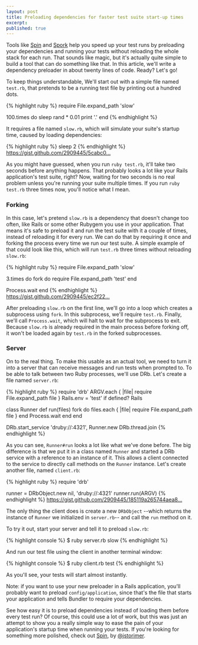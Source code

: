 ```yaml
---
layout: post
title: Preloading dependencies for faster test suite start-up times
excerpt: 
published: true
---
```


Tools like [Spin](https://github.com/jstorimer/spin) and [Spork](https://github.com/sporkrb/spork) help you speed up your test runs by preloading your dependencies and running your tests without reloading the whole stack for each run. That sounds like magic, but it's actually quite simple to build a tool that can do something like that. In this article, we'll write a dependency preloader in about twenty lines of code. Ready? Let's go!

To keep things understandable, We'll start out with a simple file named `test.rb`, that pretends to be a running test file by printing out a hundred dots.

{% highlight ruby %}
require File.expand_path 'slow'

100.times do
  sleep rand * 0.01
  print '.'
end
{% endhighlight %}

It requires a file named `slow.rb`, which will simulate your suite's startup time, caused by loading dependencies:

{% highlight ruby %}
sleep 2
{% endhighlight %}
<span class="small"><a href="https://gist.github.com/2909445/5cabc0559d3a3d9aad90721306bac4aa8f4cfa9b">https://gist.github.com/2909445/5cabc0…</a></span>

As you might have guessed, when you run `ruby test.rb`, it'll take two seconds before anything happens. That probably looks a lot like your Rails application's test suite, right? Now, waiting for two seconds is no real problem unless you're running your suite multiple times. If you run `ruby test.rb` three times now, you'll notice what I mean. 

### Forking

In this case, let's pretend `slow.rb` is a dependency that doesn't change too often, like Rails or some other Rubygem you use in your application. That means it's safe to preload it and run the test suite with it a couple of times, instead of reloading it for every run. We can do that by requiring it once and forking the process every time we run our test suite. A simple example of that could look like this, which will run `test.rb` three times without reloading `slow.rb`:

{% highlight ruby %}
require File.expand_path 'slow'

3.times do 
  fork do 
    require File.expand_path 'test'
  end

  Process.wait
end
{% endhighlight %}
<span class="small"><a href="https://gist.github.com/2909445/ec2f2245bb8b8ee411723f02eccaa0e9c1e65f30">https://gist.github.com/2909445/ec2f22…</a></span>

After preloading `slow.rb` on the first line, we'll go into a loop which creates a subprocess using `fork`. In this subprocess, we'll require `test.rb`. Finally, we'll call `Process.wait`, which will halt to wait for the subprocess to exit. Because `slow.rb` is already required in the main process before forking off, it won't be loaded again by `test.rb` in the forked subprocesses.

### Server

On to the real thing. To make this usable as an actual tool, we need to turn it into a server that can receive messages and run tests when prompted to. To be able to talk between two Ruby processes, we'll use DRb. Let's create a file named `server.rb`:

{% highlight ruby %}
require 'drb'
ARGV.each { |file| require File.expand_path file }
Rails.env = 'test' if defined? Rails 

class Runner
  def run(files)
    fork do
      files.each { |file| require File.expand_path file }
    end
    Process.wait
  end
end

DRb.start_service 'druby://:4321', Runner.new
DRb.thread.join
{% endhighlight %}

As you can see, `Runner#run` looks a lot like what we've done before. The big difference is that we put it in a class named `Runner` and started a DRb service with a reference to an instance of it. This allows a client connected to the service to directly call methods on the `Runner` instance. Let's create another file, named `client.rb`:

{% highlight ruby %}
require 'drb'

runner = DRbObject.new nil, 'druby://:4321'
runner.run(ARGV)
{% endhighlight %}
<span class="small"><a href="https://gist.github.com/2909445/185119a265744aea8d69a1df2fc60fdd7a97164b">https://gist.github.com/2909445/185119a265744aea8…</a></span>


The only thing the client does is create a new `DRbObject` --which returns the instance of `Runner` we initialized in `server.rb`-- and call the `run` method on it.

To try it out, start your server and tell it to preload `slow.rb`:

{% highlight console %}
$ ruby server.rb slow
{% endhighlight %}

And run our test file using the client in another terminal window:

{% highlight console %}
$ ruby client.rb test
{% endhighlight %}

As you'll see, your tests will start almost instantly.

Note: if you want to use your new preloader in a Rails application, you'll probably want to preload `config/application`, since that's the file that starts your application and tells Bundler to require your dependencies.

See how easy it is to preload dependencies instead of loading them before every test run? Of course, this could use a lot of work, but this was just an attempt to show you a really simple way to ease the pain of your application's startup time when running your tests. If you're looking for something more polished, check out [Spin](https://github.com/jstorimer/spin), by [@jstorimer](http://twitter.com/jstorimer "Jesse Storimer").
